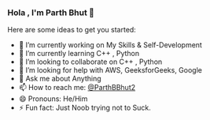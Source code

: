 ### Hola , I'm Parth Bhut 👋


Here are some ideas to get you started:

- 🔭 I’m currently working on My Skills & Self-Development  
- 🌱 I’m currently learning C++ , Python 
- 👯 I’m looking to collaborate on C++ ,  Python
- 🤔 I’m looking for help with  AWS, GeeksforGeeks, Google
- 💬 Ask me about Anything
- 📫 How to reach me: [@ParthBBhut2](https://twitter.com/parthbbhut2)
- 😄 Pronouns: He/Him
- ⚡ Fun fact: Just Noob trying not to Suck.

